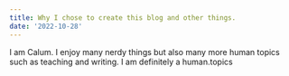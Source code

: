 ```yaml
---
title: Why I chose to create this blog and other things.
date: '2022-10-28'
---
```


I am Calum. I enjoy many nerdy things but also many more human topics such as teaching and writing. I am definitely a human.topics
